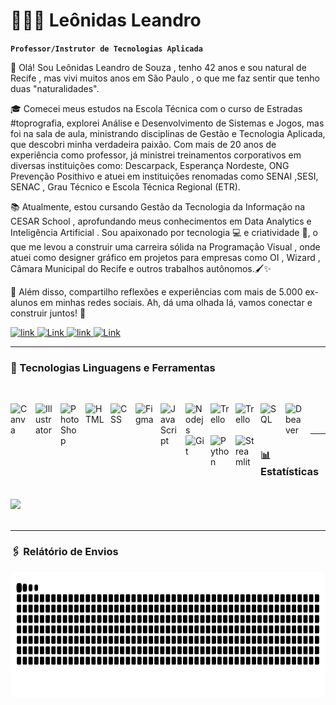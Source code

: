# 👩🏻‍💻 Leônidas Leandro

**`Professor/Instrutor de Tecnologias Aplicada`**

👋 Olá! Sou Leônidas Leandro de Souza , tenho 42 anos e sou natural de Recife , mas vivi muitos anos em São Paulo , o que me faz sentir que tenho duas "naturalidades". 

🎓 Comecei meus estudos na Escola Técnica com o curso de Estradas #toprografia, explorei Análise e Desenvolvimento de Sistemas e Jogos, mas foi na sala de aula, ministrando disciplinas de Gestão e Tecnologia Aplicada, que descobri minha verdadeira paixão. Com mais de 20 anos de experiência como professor, já ministrei treinamentos corporativos em diversas instituições como: Descarpack, Esperança Nordeste, ONG Prevenção Posithivo e atuei em instituições renomadas como SENAI ,SESI, SENAC , Grau Técnico e Escola Técnica Regional (ETR).

📚 Atualmente, estou cursando Gestão da Tecnologia da Informação na CESAR School , aprofundando meus conhecimentos em Data Analytics e Inteligência Artificial . Sou apaixonado por tecnologia 💻 e criatividade 🎨, o que me levou a construir uma carreira sólida na Programação Visual , onde atuei como designer gráfico em projetos para empresas como OI , Wizard , Câmara Municipal do Recife e outros trabalhos autônomos.🖌️✨

🌟 Além disso, compartilho reflexões e experiências com mais de 5.000 ex-alunos em minhas redes sociais. Ah, dá uma olhada lá, vamos conectar e construir juntos! 🚀

<p align="left">
    <a href="https://www.linkedin.com/in/leonidasprof/">
        <img 
            alt="link" 
            title="Me siga no Linkedin" 
            src="https://img.shields.io/static/v1?message=LinkedIn&logo=linkedin&label=&color=0077B5&logoColor=white&labelColor=&style=for-the-badge" height="35" alt="linkedin logo"
        />
    </a>
     <a href="https://www.instagram.com/prof.tenebroso/">
        <img 
            alt="Link" 
            title="Me siga no Instagram" 
            src="https://img.shields.io/static/v1?message=Instagram&logo=instagram&label=&color=E4405F&logoColor=white&labelColor=&style=for-the-badge" height="35" alt="instagram logo"
        />
    </a>
     <a href="https://www.facebook.com/ProfessorTenebroso/">
        <img 
            alt="link" 
            title="Me siga no Facebook" 
            src="https://img.shields.io/static/v1?message=FaceBook&logo=facebook&label=&color=0077B5&logoColor=white&labelColor=&style=for-the-badge" height="35" alt="facebook logo"
        />
    </a>
     <a href="mailto:leonidasls@gmail.com". target="_blank" rel="noopener noreferre">
        <img 
            alt="Link" 
            title="E-mail" 
            src="https://img.shields.io/static/v1?message=Gmail&logo=gmail&label=&color=D14836&logoColor=white&labelColor=&style=for-the-badge" height="35" alt="gmail logo"
        />
    </a>
</p>

---

### 🤖 Tecnologias Linguagens e Ferramentas

<br/>

<img 
    align="left" 
    alt="Canva" 
    title="Canva"
    width="30px" 
    style="padding-right: 10px;" 
    src="https://cdn.jsdelivr.net/gh/devicons/devicon@latest/icons/canva/canva-original.svg"  
/>
<img 
    align="left" 
    alt="Illustrator" 
    title="Illustator"
    width="30px" 
    style="padding-right: 10px;" 
    src="https://cdn.jsdelivr.net/gh/devicons/devicon@latest/icons/illustrator/illustrator-plain.svg"  
/>
<img 
    align="left" 
    alt="PhotoShop" 
    title="PhotoShop"
    width="30px" 
    style="padding-right: 10px;" 
    src="https://cdn.jsdelivr.net/gh/devicons/devicon@latest/icons/photoshop/photoshop-original.svg" 
/>
<img 
    align="left" 
    alt="HTML"
    title="HTML" 
    width="30px" 
    style="padding-right: 10px;" 
    src="https://cdn.jsdelivr.net/gh/devicons/devicon@latest/icons/html5/html5-original.svg" 
/>
<img 
    align="left" 
    alt="CSS" 
    title="CSS"
    width="30px" 
    style="padding-right: 10px;" 
    src="https://cdn.jsdelivr.net/gh/devicons/devicon@latest/icons/css3/css3-original.svg" 
/>
<img 
    align="left" 
    alt="Figma" 
    title="Figma"
    width="30px" 
    style="padding-right: 10px;" 
    src="https://cdn.jsdelivr.net/gh/devicons/devicon@latest/icons/figma/figma-original.svg" 
/>
<img 
    align="left" 
    alt="JavaScript" 
    title="JavaScript"
    width="30px" 
    style="padding-right: 10px;" 
    src="https://cdn.jsdelivr.net/gh/devicons/devicon@latest/icons/javascript/javascript-original.svg" 
/>
<img 
    align="left" 
    alt="Nodejs" 
    title="Nodejs"
    width="30px" 
    style="padding-right: 10px;" 
    src="https://cdn.jsdelivr.net/gh/devicons/devicon@latest/icons/nodejs/nodejs-plain.svg" 
/>
<img 
    align="left" 
    alt="Trello" 
    title="Trello"
    width="30px" 
    style="padding-right: 10px;" 
    src="https://cdn.jsdelivr.net/gh/devicons/devicon@latest/icons/trello/trello-original.svg" 
/>
<img 
    align="left" 
    alt="Trello" 
    title="Trello"
    width="30px" 
    style="padding-right: 10px;" 
    src="https://cdn.jsdelivr.net/gh/devicons/devicon@latest/icons/jira/jira-original.svg" 
/>
<img 
    align="left" 
    alt="SQL" 
    title="SQL"
    width="30px" 
    style="padding-right: 10px;" 
    src="https://cdn.jsdelivr.net/gh/devicons/devicon@latest/icons/azuresqldatabase/azuresqldatabase-original.svg" 
/>
<img 
    align="left" 
    alt="Dbeaver" 
    title="Dbeaver"
    width="30px" 
    style="padding-right: 10px;" 
    src="https://cdn.jsdelivr.net/gh/devicons/devicon@latest/icons/dbeaver/dbeaver-original.svg" 
/>
<img 
    align="left" 
    alt="Git" 
    title="Git"
    width="30px" 
    style="padding-right: 10px;" 
    src="https://cdn.jsdelivr.net/gh/devicons/devicon@latest/icons/git/git-original.svg" 
/>
<img 
    align="left" 
    alt="Python" 
    title="Python"
    width="30px" 
    style="padding-right: 10px;" 
    src="https://cdn.jsdelivr.net/gh/devicons/devicon@latest/icons/python/python-original.svg" 
/>
<img 
    align="left" 
    alt="Streamlit" 
    title="Streamlit"
    width="30px" 
    style="padding-right: 10px;" 
    src="https://cdn.jsdelivr.net/gh/devicons/devicon@latest/icons/streamlit/streamlit-original.svg" 
/>
<p>

<br/>
<br/>

---

### 📊 Estatísticas                                                      

<br/>
<div align="left">
<img 
      height="200" 
      src="https://github-readme-stats.vercel.app/api/top-langs/?username=leonidasprof&theme=tokyonight&layout=compact&custom_title=Tecnologias&langs_count=8" 
  />

<br/>
<Br/>

---

### 🖇️ Relátório de Envios

<img 
    height="200" 
    src="https://raw.githubusercontent.com/leonidasprof/leonidasprof/output/snake.svg" alt="Snake animation" 
 />
</div>

<br/>

###
